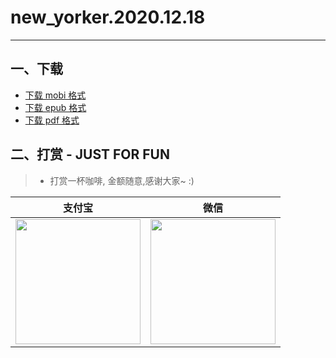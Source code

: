 # new_yorker.2020.12.18
--------------
## 一、下载
* [下载 mobi 格式](https://raw.githubusercontent.com/hehonghui/the-economist-ebooks/master/02_new_yorker/2020.12.18/new_yorker.2020.12.18.mobi) 
* [下载 epub 格式](https://raw.githubusercontent.com/hehonghui/the-economist-ebooks/master/02_new_yorker/2020.12.18/new_yorker.2020.12.18.epub)
* [下载 pdf 格式](https://raw.githubusercontent.com/hehonghui/the-economist-ebooks/master/02_new_yorker/2020.12.18/new_yorker.2020.12.18.pdf)
    

## 二、打赏 - JUST FOR FUN
> * 打赏一杯咖啡, 金额随意,感谢大家~ :)
    
|   支付宝   |   微信    |
|------------|-----------|
|<img src="https://img-blog.csdnimg.cn/20200412132734488.JPG?x-oss-process=image/watermark,type_ZmFuZ3poZW5naGVpdGk,shadow_10,text_aHR0cHM6Ly9ibG9nLmNzZG4ubmV0L2Jib3lmZWl5dQ==,size_16,color_FFFFFF,t_70" width="200"/>| <img src="https://img-blog.csdnimg.cn/20200911174255577.jpg?x-oss-process=image/watermark,type_ZmFuZ3poZW5naGVpdGk,shadow_10,text_aHR0cHM6Ly9ibG9nLmNzZG4ubmV0L2Jib3lmZWl5dQ==,size_16,color_FFFFFF,t_70" width="200"/>  |
